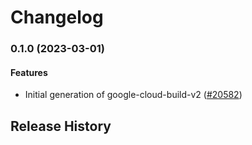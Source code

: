 # Changelog

### 0.1.0 (2023-03-01)

#### Features

* Initial generation of google-cloud-build-v2 ([#20582](https://github.com/googleapis/google-cloud-ruby/issues/20582)) 

## Release History
